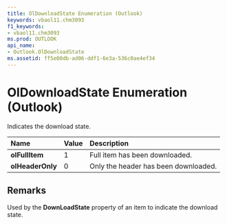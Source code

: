 ```yaml
---
title: OlDownloadState Enumeration (Outlook)
keywords: vbaol11.chm3093
f1_keywords:
- vbaol11.chm3093
ms.prod: OUTLOOK
api_name:
- Outlook.OlDownloadState
ms.assetid: ff5e00db-ad06-ddf1-6e3a-536c0ae4ef34
---
```



# OlDownloadState Enumeration (Outlook)

Indicates the download state.



|**Name**|**Value**|**Description**|
|:-----|:-----|:-----|
| **olFullItem**|1|Full item has been downloaded.|
| **olHeaderOnly**|0|Only the header has been downloaded.|

## Remarks

Used by the  **DownLoadState** property of an item to indicate the download state.


